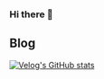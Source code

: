 ### Hi there 👋

<!--
**mgm9458/mgm9458** is a ✨ _special_ ✨ repository because its `README.md` (this file) appears on your GitHub profile.

Here are some ideas to get you started:

- 🔭 I’m currently working on ...
- 🌱 I’m currently learning ...
- 👯 I’m looking to collaborate on ...
- 🤔 I’m looking for help with ...
- 💬 Ask me about ...
- 📫 How to reach me: ...
- 😄 Pronouns: ...
- ⚡ Fun fact: ...
-->

## Blog
[![Velog's GitHub stats](https://velog-readme-stats.vercel.app/api?name=minyoung0111)](https://velog.io/@minyoung0111)
